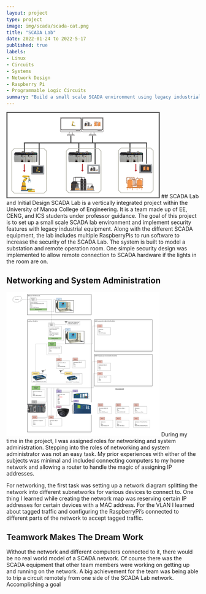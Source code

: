 ```yaml
---
layout: project
type: project
image: img/scada/scada-cat.png
title: "SCADA Lab"
date: 2022-01-24 to 2022-5-17
published: true
labels:
- Linux
- Circuits
- Systems
- Network Design
- Raspberry Pi
- Programmable Logic Circuits
summary: "Build a small scale SCADA environment using legacy industrial equipment"
---
```

<img width="400px" class="rounded float-start pe-4" src="../img/scadalab/simplescadadiagram.png" alt="model SCADA diagram">
## SCADA Lab and Initial Design
SCADA Lab is a vertically integrated project within the University of Manoa College of Engineering. It is a team made up of EE, CENG, and ICS students under professor guidance. The goal of this project is to set up a small scale SCADA lab environment and implement security features with legacy industrial equipment. Along with the different SCADA equipment, the lab includes multiple RaspberryPis to run software to increase the security of the SCADA Lab. The system is built to model a substation and remote operation room. One simple security design was implemented to allow remote connection to SCADA hardware if the lights in the room are on.  


## Networking and System Administration 
<img width="400px" class="rounded float-start pe-4" src="../img/scadalab/SCADAnetworkmap.png" alt="UHManoa SCADALab Network Map">
During my time in the project, I was assigned roles for networking and system administration. Stepping into the roles of networking and system administrator was not an easy task. My prior experiences with either of the subjects was minimal and included connecting computers to my home network and allowing a router to handle the magic of assigning IP addresses. 

For networking, the first task was setting up a network diagram splitting the network into different subnetworks for various devices to connect to. One thing I learned while creating the network map was reserving certain IP addresses for certain devices with a MAC address. For the VLAN I learned about tagged traffic and configuring the RaspberryPi’s connected to different parts of the network to accept tagged traffic. 

## Teamwork Makes The Dream Work 
Without the network and different computers connected to it, there would be no real world model of a SCADA network. Of course there was the SCADA equipment that other team members were working on getting up and running on the network. A big achievement for the team was being able to trip a circuit remotely from one side of the SCADA Lab network. Accomplishing a goal